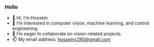 ### Hello

- 👋 Hi, I’m Hossein
- 👀 I’m interested in computer vision, machine learning, and control engineering.
- 💞️ I’m eager to collaborate on vision-related projects.
- 📫 My email address: hosseiny290@gmail.com


<!--
**smh-hosseiny/smh-hosseiny** is a ✨ _special_ ✨ repository because its `README.md` (this file) appears on your GitHub profile.

Here are some ideas to get you started:
- 🔭 I’m currently working on ...
- 🌱 I’m currently learning ...
- 👯 I’m looking to collaborate on ...
- 🤔 I’m looking for help with ...
- 💬 Ask me about ...
- 📫 How to reach me: ...
- 😄 Pronouns: ...
- ⚡ Fun fact: ...

-->
